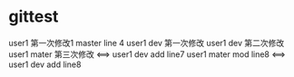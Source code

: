 # gittest

user1 第一次修改1
master line 4
user1 dev 第一次修改
user1 dev 第二次修改
user1 mater 第三次修改 <==> user1 dev add line7
user1 mater mod line8 <==> user1 dev add line8
